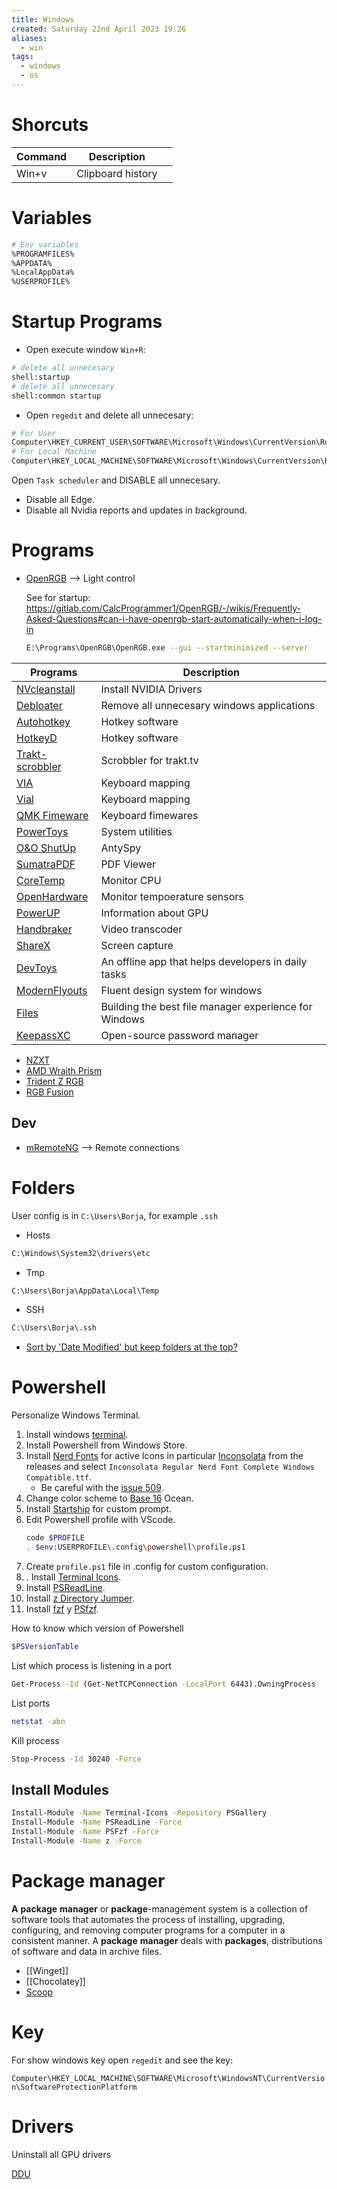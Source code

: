 ```yaml
---
title: Windows
created: Saturday 22nd April 2023 19:26
aliases:
  - win
tags:
  - windows
  - os
---
```

# Shorcuts

| Command | Description       |     |
| ------- | ----------------- | --- |
| Win+v   | Clipboard history |     |

# Variables

```bash
# Env variables
%PROGRAMFILES%
%APPDATA%
%LocalAppData%
%USERPROFILE%
```

# Startup Programs

- Open execute window `Win+R`:

```bash
# delete all unnecesary
shell:startup
# delete all unnecesary
shell:common startup
```

- Open `regedit` and delete all unnecesary:

```bash
# For User
Computer\HKEY_CURRENT_USER\SOFTWARE\Microsoft\Windows\CurrentVersion\Run
# For Local Machine
Computer\HKEY_LOCAL_MACHINE\SOFTWARE\Microsoft\Windows\CurrentVersion\Run
```

Open `Task scheduler` and DISABLE all unnecesary.

- Disable all Edge.
- Disable all Nvidia reports and updates in background.

# Programs

- [OpenRGB](https://openrgb.org/) --> Light control

	See for startup: https://gitlab.com/CalcProgrammer1/OpenRGB/-/wikis/Frequently-Asked-Questions#can-i-have-openrgb-start-automatically-when-i-log-in

	```bash
    E:\Programs\OpenRGB\OpenRGB.exe --gui --startminimized --server
    ```

| Programs | Description |
| ---- | ---- |
| [NVcleanstall](https://www.techpowerup.com/nvcleanstall/) | Install NVIDIA Drivers |
| [Debloater](https://github.com/Sycnex/Windows10Debloater) | Remove all unnecesary windows applications |
| [Autohotkey](https://www.autohotkey.com/) | Hotkey software |
| [HotkeyD](https://github.com/HikariKnight/hotkeyD) | Hotkey software |
| [Trakt-scrobbler](https://github.com/iamkroot/trakt-scrobbler) | Scrobbler for trakt.tv |
| [VIA](https://caniusevia.com/) | Keyboard mapping |
| [Vial](https://get.vial.today/) | Keyboard mapping |
| [QMK Fimeware](https://docs.qmk.fm/#/) | Keyboard fimewares |
| [PowerToys](https://github.com/microsoft/PowerToys) | System utilities |
| [O&O ShutUp](https://www.oo-software.com/en/shutup10) | AntySpy |
| [SumatraPDF](https://www.sumatrapdfreader.org/free-pdf-reader) | PDF Viewer |
| [CoreTemp](https://www.alcpu.com/CoreTemp/) | Monitor CPU |
| [OpenHardware](https://openhardwaremonitor.org/) | Monitor tempoerature sensors |
| [PowerUP](https://www.techpowerup.com/gpuz/) | Information about GPU |
| [Handbraker](https://handbrake.fr/) | Video transcoder |
| [ShareX](https://getsharex.com/) | Screen capture |
| [DevToys](https://devtoys.app/) | An offline app that helps developers in daily tasks |
| [ModernFlyouts](https://github.com/ModernFlyouts-Community/ModernFlyouts) | Fluent design system for windows |
| [Files](https://files.community/) | Building the best file manager experience for Windows |
| [KeepassXC](https://github.com/keepassxreboot/keepassxc) | Open-source password manager |

- [NZXT](https://nzxt.com/software/cam)
- [AMD Wraith Prism](https://landing.coolermaster.com/pages/amd-ryzen-wraith-prism-rgb-software/)
- [Trident Z RGB](https://www.gskill.com/download/1502180912/1551690847/Trident-Z-Family-(RGB,-Royal,-Neo))
- [RGB Fusion](https://www.gigabyte.com/MicroSite/512/download.html)

## Dev

- [mRemoteNG](https://github.com/mRemoteNG/mRemoteNG) --> Remote connections

# Folders

User config is in `C:\Users\Borja`, for example `.ssh`

- Hosts

```bash
C:\Windows\System32\drivers\etc
```

- Tmp

```bash
C:\Users\Borja\AppData\Local\Temp
```

- SSH
```bash
C:\Users\Borja\.ssh
```

- [Sort by 'Date Modified' but keep folders at the top?](https://answers.microsoft.com/en-us/windows/forum/all/sort-by-date-modified-but-keep-folders-at-the-top/746b8380-63fd-4d77-a568-fac11d917ad7)

# Powershell

Personalize Windows Terminal.

1. Install windows [terminal](https://github.com/microsoft/terminal).
2. Install Powershell from Windows Store.
3. Install [Nerd Fonts](https://www.nerdfonts.com/font-downloads) for active Icons in particular [Inconsolata](https://github.com/ryanoasis/nerd-fonts/releases) from the releases and select `Inconsolata Regular Nerd Font Complete Windows Compatible.ttf`.
   - Be careful with the [issue 509](https://github.com/ryanoasis/nerd-fonts/issues/509).
4. Change color scheme to [Base 16](https://github.com/ShiromMakkad/base16-windows-terminal) Ocean.
5. Install [Startship](https://github.com/starship/starship) for custom prompt.
6. Edit Powershell profile with VScode. 
	```bash
	code $PROFILE
	. $env:USERPROFILE\.config\powershell\profile.ps1
	```
7. Create `profile.ps1` file in .config for custom configuration.
8. . Install [Terminal Icons](https://github.com/devblackops/Terminal-Icons).
9.  Install [PSReadLine](https://github.com/PowerShell/PSReadLine).
10. Install [z Directory Jumper](https://github.com/jethrokuan/z).
11. Install [fzf](https://github.com/junegunn/fzf) y [PSfzf](https://github.com/kelleyma49/PSFzf).

How to know which version of Powershell

```bash
$PSVersionTable
```

List which process is listening in a port

```bash
Get-Process -Id (Get-NetTCPConnection -LocalPort 6443).OwningProcess
```

List ports

```bash
netstat -abn
```

Kill process

```bash
Stop-Process -Id 30240 -Force
```
## Install Modules

```bash
Install-Module -Name Terminal-Icons -Repository PSGallery
Install-Module -Name PSReadLine -Force
Install-Module -Name PSFzf -Force
Install-Module -Name z -Force
```

# Package manager

**A** **package** **manager** or **package**-management system is a collection of software tools that automates the process of installing, upgrading, configuring, and removing computer programs for a computer in a consistent manner. A **package** **manager** deals with **packages**, distributions of software and data in archive files.

- [[Winget]]
- [[Chocolatey]]
- [Scoop](https://scoop.sh/)

# Key

For show windows key open `regedit` and see the key:

`Computer\HKEY_LOCAL_MACHINE\SOFTWARE\Microsoft\WindowsNT\CurrentVersion\SoftwareProtectionPlatform`

# Drivers

Uninstall all GPU drivers

[DDU](https://www.guru3d.com/files-details/display-driver-uninstaller-download.html)

